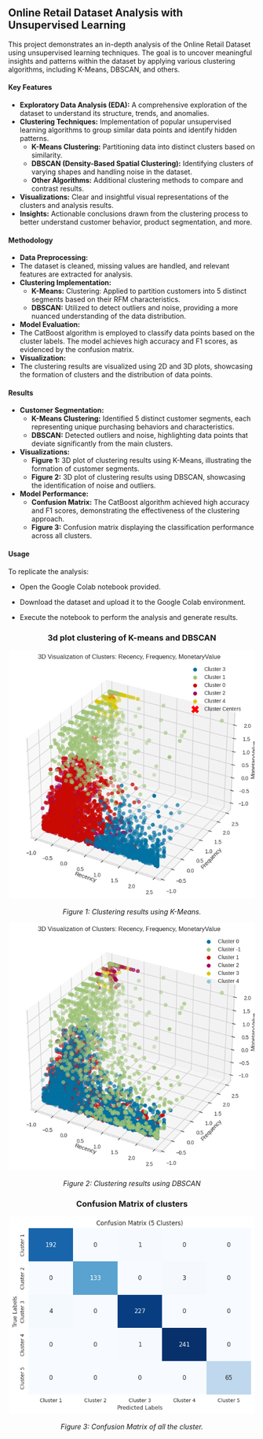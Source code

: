 ## **Online Retail Dataset Analysis with Unsupervised Learning**

This project demonstrates an in-depth analysis of the Online Retail Dataset using unsupervised learning techniques. The goal is to uncover meaningful insights and patterns within the dataset by applying various clustering algorithms, including K-Means, DBSCAN, and others.

#### **Key Features**
- **Exploratory Data Analysis (EDA):** A comprehensive exploration of the dataset to understand its structure, trends, and anomalies.
- **Clustering Techniques:** Implementation of popular unsupervised learning algorithms to group similar data points and identify hidden patterns.
  - **K-Means Clustering:** Partitioning data into distinct clusters based on similarity.
  - **DBSCAN (Density-Based Spatial Clustering):** Identifying clusters of varying shapes and handling noise in the dataset.
  - **Other Algorithms:** Additional clustering methods to compare and contrast results.
- **Visualizations:** Clear and insightful visual representations of the clusters and analysis results.
- **Insights:** Actionable conclusions drawn from the clustering process to better understand customer behavior, product segmentation, and more.

#### **Methodology**
- **Data Preprocessing:**
- The dataset is cleaned, missing values are handled, and relevant features are extracted for analysis.
- **Clustering Implementation:**
  - **K-Means:** Clustering: Applied to partition customers into 5 distinct segments based on their RFM characteristics.
  - **DBSCAN:** Utilized to detect outliers and noise, providing a more nuanced understanding of the data distribution.
- **Model Evaluation:**
- The CatBoost algorithm is employed to classify data points based on the cluster labels. The model achieves high accuracy and F1 scores, as evidenced by the confusion matrix.
- **Visualization:**
- The clustering results are visualized using 2D and 3D plots, showcasing the formation of clusters and the distribution of data points.

#### **Results**
- **Customer Segmentation:**
    - **K-Means Clustering:** Identified 5 distinct customer segments, each representing unique purchasing behaviors and characteristics.
    - **DBSCAN:** Detected outliers and noise, highlighting data points that deviate significantly from the main clusters.
- **Visualizations:**
    - **Figure 1:** 3D plot of clustering results using K-Means, illustrating the formation of customer segments.
    - **Figure 2:** 3D plot of clustering results using DBSCAN, showcasing the identification of noise and outliers.
- **Model Performance:**
    - **Confusion Matrix:** The CatBoost algorithm achieved high accuracy and F1 scores, demonstrating the effectiveness of the clustering approach.
    - **Figure 3:** Confusion matrix displaying the classification performance across all clusters.
 
#### **Usage**
To replicate the analysis:

  - Open the Google Colab notebook provided.

  - Download the dataset and upload it to the Google Colab environment.

  - Execute the notebook to perform the analysis and generate results.



### <div align="center"> **3d plot clustering of K-means and DBSCAN** </div>

<div align="center">
    <img src="./images/download (4).png" alt="Clustering Results" width="500">
    <p><em>Figure 1: Clustering results using K-Means.</em></p>
</div>


<div align="center">
    <img src="./images/download (5).png" alt="Clustering Results" width="500">
    <p><em>Figure 2: Clustering results using DBSCAN</em></p>
</div>

### <div align="center"> **Confusion Matrix of clusters** </div>

<div align="center">
    <img src="./images/download (6).png" alt="Confusion Matrix" width="500">
    <p><em>Figure 3: Confusion Matrix of all the cluster.</em></p>
</div>
